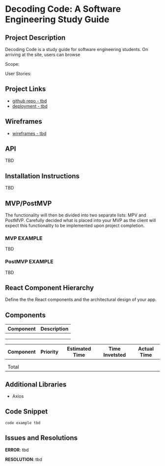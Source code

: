 # Decoding Code: A Software Engineering Study Guide

## Project Description

Decoding Code is a study guide for software engineering students. On arriving at the site, users can browse 

Scope: 

User Stories: 


## Project Links

- [github repo - tbd]()
- [deployment - tbd]()

## Wireframes

- [wireframes - tbd]()


## API

TBD

## Installation Instructions

TBD

## MVP/PostMVP

The functionality will then be divided into two separate lists: MPV and PostMVP.  Carefully decided what is placed into your MVP as the client will expect this functionality to be implemented upon project completion.  

### MVP EXAMPLE

TBD

### PostMVP EXAMPLE

TBD

## React Component Hierarchy

Define the the React components and the architectural design of your app.

## Components

| Component | Description | 
| --- | :---: |  
|  | | 
|  | | 
|  | | 


| Component | Priority | Estimated Time | Time Invetsted | Actual Time |
| --- | :---: |  :---: | :---: | :---: |
|  |  | |  |  |
|  |  | |  |  |
| Total |  |  |  |  |

## Additional Libraries

- Axios

## Code Snippet


```
code example tbd
```

## Issues and Resolutions

**ERROR**: tbd

**RESOLUTION**: tbd
